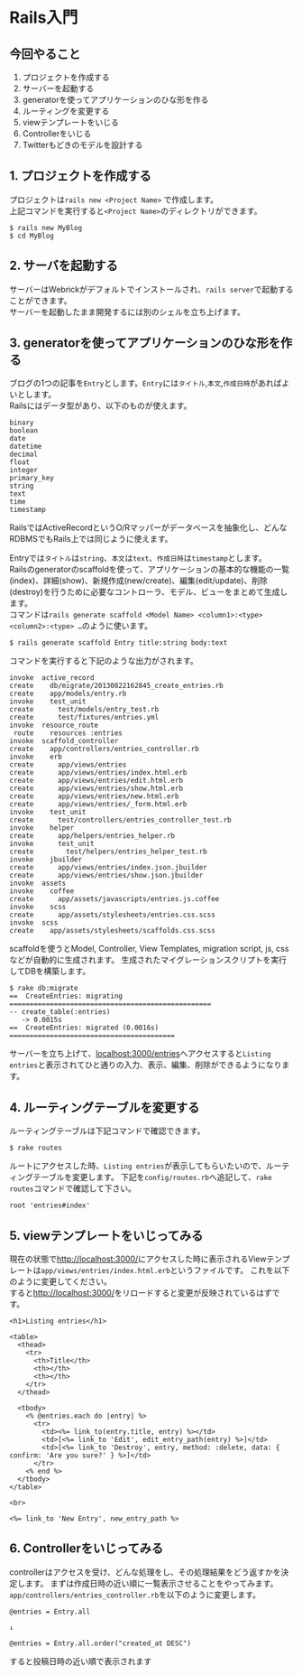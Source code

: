 # Rails入門
## 今回やること
1. プロジェクトを作成する
2. サーバーを起動する
3. generatorを使ってアプリケーションのひな形を作る
4. ルーティングを変更する
5. viewテンプレートをいじる
6. Controllerをいじる
7. Twitterもどきのモデルを設計する


## 1. プロジェクトを作成する
プロジェクトは```rails new <Project Name>```	で作成します。  
上記コマンドを実行すると```<Project Name>```のディレクトリができます。

	$ rails new MyBlog
	$ cd MyBlog

	
## 2. サーバを起動する
サーバーはWebrickがデフォルトでインストールされ、```rails server```で起動することができます。  
サーバーを起動したまま開発するには別のシェルを立ち上げます。

## 3. generatorを使ってアプリケーションのひな形を作る
ブログの1つの記事を```Entry```とします。```Entry```には```タイトル```,```本文```,```作成日時```があればよいとします。  
Railsにはデータ型があり、以下のものが使えます。

	binary
	boolean
	date
	datetime
	decimal
	float
	integer
	primary_key
	string
	text
	time
	timestamp

RailsではActiveRecordというO/Rマッパーがデータベースを抽象化し、どんなRDBMSでもRails上では同じように使えます。  

Entryでは```タイトル```は```string```、```本文```は```text```、```作成日時```は```timestamp```とします。  
Railsのgeneratorのscaffoldを使って、アプリケーションの基本的な機能の一覧(index)、詳細(show)、新規作成(new/create)、編集(edit/update)、削除(destroy)を行うために必要なコントローラ、モデル、ビューをまとめて生成します。  
コマンドは```rails generate scaffold <Model Name> <column1>:<type> <column2>:<type> …```のように使います。


	$ rails generate scaffold Entry title:string body:text

コマンドを実行すると下記のような出力がされます。
  
	invoke  active_record
    create    db/migrate/20130822162845_create_entries.rb
    create    app/models/entry.rb
    invoke    test_unit
    create      test/models/entry_test.rb
    create      test/fixtures/entries.yml
    invoke  resource_route
     route    resources :entries
    invoke  scaffold_controller
    create    app/controllers/entries_controller.rb
    invoke    erb
    create      app/views/entries
    create      app/views/entries/index.html.erb
    create      app/views/entries/edit.html.erb
    create      app/views/entries/show.html.erb
    create      app/views/entries/new.html.erb
    create      app/views/entries/_form.html.erb
    invoke    test_unit
    create      test/controllers/entries_controller_test.rb
    invoke    helper
    create      app/helpers/entries_helper.rb
    invoke      test_unit
    create        test/helpers/entries_helper_test.rb
    invoke    jbuilder
    create      app/views/entries/index.json.jbuilder
    create      app/views/entries/show.json.jbuilder
    invoke  assets
    invoke    coffee
    create      app/assets/javascripts/entries.js.coffee
    invoke    scss
    create      app/assets/stylesheets/entries.css.scss
    invoke  scss
    create    app/assets/stylesheets/scaffolds.css.scss

scaffoldを使うとModel, Controller, View Templates, migration script, js, cssなどが自動的に生成されます。
生成されたマイグレーションスクリプトを実行してDBを構築します。

	$ rake db:migrate
	==  CreateEntries: migrating ==================================================
	-- create_table(:entries)
	   -> 0.0015s
	==  CreateEntries: migrated (0.0016s) =========================================

サーバーを立ち上げて、[localhost:3000/entries](localhost:3000/entries)へアクセスすると```Listing entries```と表示されてひと通りの入力、表示、編集、削除ができるようになります。

## 4. ルーティングテーブルを変更する
ルーティングテーブルは下記コマンドで確認できます。

	$ rake routes

ルートにアクセスした時、```Listing entries```が表示してもらいたいので、ルーティングテーブルを変更します。
下記を```config/routes.rb```へ追記して、```rake routes```コマンドで確認して下さい。

	root 'entries#index'



## 5. viewテンプレートをいじってみる

現在の状態で[http://localhost:3000/](http://localhost:3000/)にアクセスした時に表示されるViewテンプレートは```app/views/entries/index.html.erb```というファイルです。
これを以下のように変更してください。  
すると[http://localhost:3000/](http://localhost:3000/)をリロードすると変更が反映されているはずです。

	<h1>Listing entries</h1>

	<table>
	  <thead>
	    <tr>
	      <th>Title</th>
	      <th></th>
	      <th></th>
	    </tr>
	  </thead>
	
	  <tbody>
	    <% @entries.each do |entry| %>
	      <tr>
	        <td><%= link_to(entry.title, entry) %></td>
	        <td>[<%= link_to 'Edit', edit_entry_path(entry) %>]</td>
	        <td>[<%= link_to 'Destroy', entry, method: :delete, data: { confirm: 'Are you sure?' } %>]</td>
		  </tr>
	    <% end %>
	  </tbody>
	</table>

	<br>

	<%= link_to 'New Entry', new_entry_path %>



## 6. Controllerをいじってみる
controllerはアクセスを受け、どんな処理をし、その処理結果をどう返すかを決定します。
まずは作成日時の近い順に一覧表示させることをやってみます。```app/controllers/entries_controller.rb```を以下のように変更します。

	@entries = Entry.all

	↓

	@entries = Entry.all.order("created_at DESC")

すると投稿日時の近い順で表示されます
